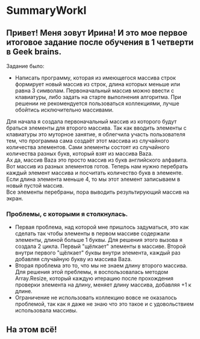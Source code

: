 # SummaryWorkI
## Привет! Меня зовут Ирина! И это мое первое итоговое задание после обучения в 1 четверти в Geek brains. 
Задание было: 
* Написать программу, которая из имеющегося массива строк формирует новый массив из строк, длина которых меньше или равна 3 символам. Первоначальный массив можно ввести с клавиатуры, либо задать на старте выполнения алгоритма. При решении не рекомендуется пользоваться коллекциями, лучше обойтись исключительно массивами.

Для начала я создала первоначальный массив из которого будут браться элементы для второго массива. Так как вводить элементы с клавиатуры это муторное занятие, я облегчила участь пользователя тем, что программа сама создаёт этот массива из случайного количества элементов. Cами элементы состоят из случайного количества разных букв, который взят из массива Baza. \
Ах да, массив Baza это просто массив из букв английского алфавита. \
Вот массив из разных элементов готов. Теперь нам нужно перебрать каждый элемент массива и посчитать количество букв в элементе. Если длина элемента меньше 4, то мы этот элемент записываем в новый пустой массив. \
Все элементы перебраны, пора выводить результирующий массив на экран.
### Проблемы, с которыми я столкнулась.
* Первая проблема, над которой мне пришлось задуматься, это как сделать так чтобы элементы в первом массиве содержали элементы, длиной больше 1 буквы. Для решения этого вызова я создала 2 цикла. Первый "щёлкает" элементы в массиве. Второй внутри первого "щёлкает" буквы внутри элемента, каждый раз добавляя случайную букву из массива Baza. 
* Вторая проблема это то, что мы не знаем длину второго массива. Для решения этой преблемы, я воспользовалась методом Array.Resize, который каждую итерацию после прохождения проверки элемента на длину, меняет длину массива, добавляя +1 к длине.
* Ограничение не использовать коллекцию вовсе не оказалось проблемой, так как я даже не знаю что это такое и с удовольствием использовала массивы.
## На этом всё!
